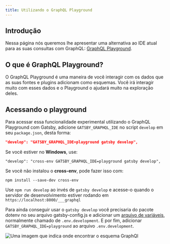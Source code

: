 ```yaml
---
title: Utilizando o GraphQL Playground
---
```


## Introdução

Nessa página nós queremos lhe apresentar uma alternativa ao IDE atual para as suas consultas com GraphQL: [GraphQL Playground](https://github.com/prisma/graphql-playground).

## O que é GraphQL Playground?

O GraphQL Playground é uma maneira de você interagir com os dados que as suas fontes e plugins adicionam como esquemas. Você irá interagir muito com esses dados e o Playground o ajudará muito na exploração deles.

## Acessando o playground

Para acessar essa funcionalidade experimental utilizando o GraphQL Playground com Gatsby, adicione `GATSBY_GRAPHQL_IDE` no script `develop` em seu `package.json`, desta forma:

```json
"develop": "GATSBY_GRAPHQL_IDE=playground gatsby develop",
```

Se você estiver no **Windows**, use:

```
"develop": "cross-env GATSBY_GRAPHQL_IDE=playground gatsby develop",
```

Se você não instalou o **cross-env**, pode fazer isso com:

```
npm install --save-dev cross-env
```

Use `npm run develop` ao invés de `gatsby develop` e acesse-o quando o servidor de desenvolvimento estiver rodando em `https://localhost:8000/___graphql`

Para ainda conseguir usar o `gatsby develop` você precisaria do pacote dotenv no seu arquivo gatsby-config.js e adicionar um [arquivo de variáveis](/docs/environment-variables/), normalmente chamado de `.env.development`. E por fim, adicionar `GATSBY_GRAPHQL_IDE=playground` ao arquivo `.env.development`.

![Uma imagem que indica onde encontrar o esquema GraphQl](images/playground-schema.png)
